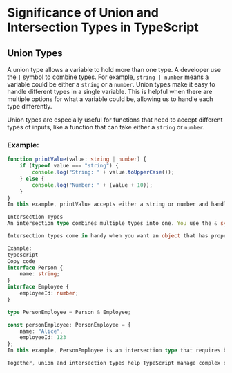 # Significance of Union and Intersection Types in TypeScript

## Union Types

A union type allows a variable to hold more than one type. A developer use the `|` symbol to combine types. For example, `string | number` means a variable could be either a `string` or a `number`. Union types make it easy to handle different types in a single variable. This is helpful when there are multiple options for what a variable could be, allowing us to handle each type differently. 

Union types are especially useful for functions that need to accept different types of inputs, like a function that can take either a `string` or `number`.

### Example:

```typescript
function printValue(value: string | number) {
    if (typeof value === "string") {
        console.log("String: " + value.toUpperCase());
    } else {
        console.log("Number: " + (value + 10));
    }
}
In this example, printValue accepts either a string or number and handles each type appropriately.

Intersection Types
An intersection type combines multiple types into one. You use the & symbol to combine types, meaning a variable must have all the properties of the combined types. Intersection types are useful when you need to create a type that combines properties from multiple types, ensuring that an object includes everything required by each type.

Intersection types come in handy when you want an object that has properties from multiple types, like when a function requires an object with properties from both Person and Employee.

Example:
typescript
Copy code
interface Person {
    name: string;
}
interface Employee {
    employeeId: number;
}

type PersonEmployee = Person & Employee;

const personEmployee: PersonEmployee = {
    name: "Alice",
    employeeId: 123
};
In this example, PersonEmployee is an intersection type that requires both name (from Person) and employeeId (from Employee), ensuring the object includes everything defined in both types.

Together, union and intersection types help TypeScript manage complex data in a clear, safe, and structured way. They enable flexible and strict typing, making your code easier to read and less error-prone.